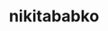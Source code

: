 ---
title: nikitababko
github: https://github.com/nikitababko
mode: dark
transition: 3s
archetype:
  - Little Bit of Everything
---